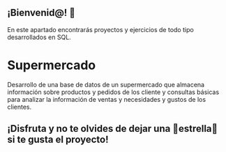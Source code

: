 ## ¡Bienvenid@! 👋

En este apartado encontrarás proyectos y ejercicios de todo tipo desarrollados en SQL.

# Supermercado
Desarrollo de una base de datos de un supermercado que almacena información sobre productos y pedidos de los cliente y consultas básicas para analizar la información de ventas y necesidades y gustos de los clientes.

## ¡Disfruta y no te olvides de dejar una 🌟estrella🌟 si te gusta el proyecto!

